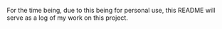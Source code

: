 For the time being, due to this being for personal use, this README will serve as a log of my work on this project.

